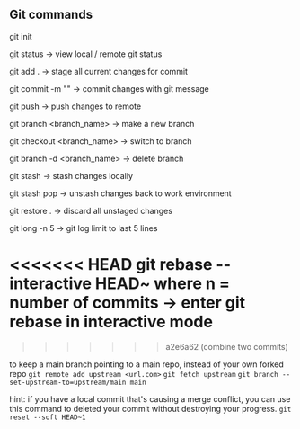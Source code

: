 ## Git commands

git init

git status -> view local / remote git status

git add . -> stage all current changes for commit

git commit -m "<commit message>" -> commit changes with git message

git push -> push changes to remote

git branch <branch_name> -> make a new branch

git checkout <branch_name> -> switch to branch

git branch -d <branch_name> -> delete branch

git stash -> stash changes locally

git stash pop -> unstash changes back to work environment

git restore . -> discard all unstaged changes

git long -n 5 -> git log limit to last 5 lines

<<<<<<< HEAD
git rebase --interactive HEAD~<n> where n = number of commits -> enter git rebase in interactive mode
=======
>>>>>>> a2e6a62 (combine two commits)


to keep a main branch pointing to a main repo, instead of your own forked repo
`git remote add upstream <url.com>`
`git fetch upstream`
`git branch --set-upstream-to=upstream/main main`


hint: if you have a local commit that's causing a merge conflict, you can use this command to 
deleted your commit without destroying your progress.
`git reset --soft HEAD~1`
